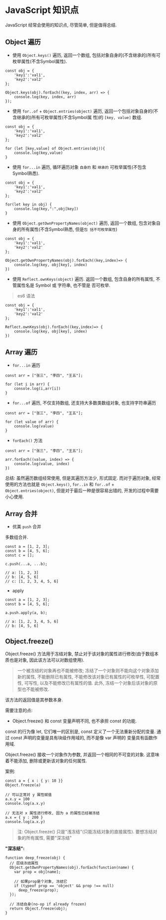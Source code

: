 # JavaScript 知识点

JavaScript 经常会使用的知识点, 尽管简单, 但是值得总结.

## Object 遍历

- 使用 `Object.keys()` 遍历, 返回一个数组, 包括对象自身的(不含继承的)所有可枚举属性(不含Symbol属性).

```
const obj = {
    'key1':'val1',
    'key2':'val2'
};

Object.keys(obj).forEach((key, index, arr) => {
    console.log(key, index, arr)
});
```

- 使用 `for..of` + `Object.entries(object)` 遍历, 返回一个包括对象自身的(不含继承的)所有可枚举属性(不含Symbol属
性)的 `[key, value]` 数组.

```
const obj = {
    'key1':'val1',
    'key2':'val2'
};

for (let [key,value] of Object.entries(obj)){
    console.log(key,value)
}
```

- 使用 `for...in` 遍历, 循环遍历对象 `自身的` 和 `继承的` 可枚举属性(不包含Symbol熟悉).

```
const obj = {
    'key1':'val1',
    'key2':'val2'
};

for(let key in obj) {
    console.log(key,":",obj[key])
}
```

- 使用 `Object.getOwnPropertyNames(object)` 遍历, 返回一个数组, 包含对象自身的所有属性(不含Symbol熟悉, 但是`包
括不可枚举属性`)

```
const obj = {
    'key1':'val1',
    'key2':'val2'
};

Object.getOwnPropertyNames(obj).forEach((key,index)=> {
    console.log(key, obj[key], index)
})
```

- 使用 `Reflect.ownKeys(object)` 遍历. 返回一个数组, 包含自身的所有属性, 不管属性名是 Symbol 或 字符串, 也不管是
否可枚举.

> es6 语法

```
const obj = {
    'key1':'val1',
    'key2':'val2'
};

Reflect.ownKeys(obj).forEach((key,index)=> {
    console.log(key, obj[key], index)
})
```

## Array 遍历 

- `for...in` 遍历

```
const arr = ["张三", "李四", "王五"];

for (let i in arr) {
    console.log(i,arr[i])
}
```

- `for...of` 遍历, 不仅支持数组, 还支持大多数类数组对象, 也支持字符串遍历

```
const arr = ["张三", "李四", "王五"];

for (let value of arr) {
    console.log(value)
}
```

- `forEach()` 方法

```
const arr = ["张三", "李四", "王五"];

arr.forEach((value, index) => {
    console.log(value, index)
})
```

总结: 虽然遍历数组经常使用, 但是其遍历方法少, 形式固定. 而对于遍历对象, 经常使用的方法也就是 `Object.keys()`, `for..in`
和 `for..of` + `Object.entries(object)`, 但是对于最后一种是很容易出错的, 开发的过程中需要小心使用.

## Array 合并

- 优美 `push` 合并

多数组合并.

```
const a = [1, 2, 3];
const b = [4, 5, 6];
const c = [];

c.push(...a, ...b);

// a: [1, 2, 3]
// b: [4, 5, 6]
// c: [1, 2, 3, 4, 5, 6]
```

- apply

```
const a = [1, 2, 3];
const b = [4, 5, 6];

a.push.apply(a, b);

// a: [1, 2, 3, 4, 5, 6]
// b: [4, 5, 6]
```

## Object.freeze() 

Object.freeze() 方法用于冻结对象, 禁止对于该对象的属性进行修改(由于数组本质也是对象, 因此该方法可以对数组使用).

> 一个被冻结的对象再也不能被修改; 冻结了一个对象则不能向这个对象添加新的属性, 不能删除已有属性, 不能修改该对象已有属性的可枚举性, 可配置性, 
> 可写性, 以及不能修改已有属性的值. 此外, 冻结一个对象后该对象的原型也不能被修改.

该方法的返回值是其参数本身.

需要注意的点:

- Object.freeze() 和 const 变量声明不同, 也不承担 const 的功能. 

const 的行为像 let, 它们唯一的区别是, const 定义了一个无法重新分配的变量. 通过 const 声明的变量是具有块级作用域的, 而不是像 var 声明的
变量具有函数作用域.

Object.freeze() 接收一个对象作为参数, 并返回一个相同的不可变的对象. 这意味着不能添加, 删除或更新该对象的任何属性.

案例:

```
const a = { x : { y: 10 }}
Object.freeze(a)

// 可以正常对 y 属性赋值
a.x.y = 100
console.log(a.x.y)

// 无法对 x 属性进行修改, 因为 a 的属性已经被冻结
a.x = { y : 200 }
console.log(a.x.y)
```

> 注: Object.freeze() 只是"浅冻结"(只能冻结对象的直接属性). 要想冻结对象的所有属性, 需要"深冻结"

**"深冻结":**

```
function deep_freeze(obj) {
  // 层级冻结属性
  Object.getOwnPropertyNames(obj).forEach(function(name) {
    var prop = obj[name];

    // 如果prop是个对象, 冻结它
    if (typeof prop == 'object' && prop !== null)
      deep_freeze(prop);
  });

  // 冻结自身(no-op if already frozen)
  return Object.freeze(obj);
}
```

